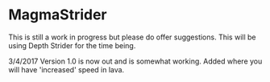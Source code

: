 # MagmaStrider
This is still a work in progress but please do offer suggestions. This will be using Depth Strider for the time being.

3/4/2017
Version 1.0 is now out and is somewhat working.
Added where you will have 'increased' speed in lava.

